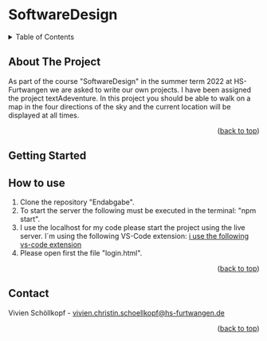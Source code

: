 # SoftwareDesign

<!-- TABLE OF CONTENTS -->
<details>
  <summary>Table of Contents</summary>
  <ol>
    <li>
      <a href="#about-the-project">About The Project</a>
    </li>
    <li><a href="#how-to-use">How to use</a></li>
    <li><a href="#contact">Contact</a></li>
  </ol>
</details>



<!-- ABOUT THE PROJECT -->
## About The Project

As part of the course "SoftwareDesign" in the summer term 2022 at HS-Furtwangen we are asked to write our own projects. I have been assigned the project textAdeventure. In this project you should be able to walk on a map in the four directions of the sky and the current location will be displayed at all times.  


<p align="right">(<a href="#top">back to top</a>)</p>


<!-- GETTING STARTED -->
## Getting Started


 

<!-- HOWTOUSE -->
## How to use

1. Clone the repository "Endabgabe".
2. To start the server the following must be executed in the terminal: "npm start".
3. I use the localhost for my code please start the project using the live server. I´m using the following VS-Code extension: [i use the following vs-code extension ](https://marketplace.visualstudio.com/items?itemName=ritwickdey.LiveServer)
4. Please open first the file "login.html".


<p align="right">(<a href="#top">back to top</a>)</p>


<!-- CONTACT -->
## Contact

Vivien Schöllkopf - vivien.christin.schoellkopf@hs-furtwangen.de


<p align="right">(<a href="#top">back to top</a>)</p>
